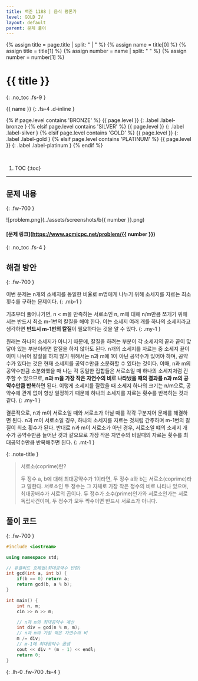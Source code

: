 ```yaml
---
title: 백준 1188 | 음식 평론가
level: GOLD IV
layout: default
parent: 문제 풀이
---
```

{% assign title = page.title | split: " | " %}
{% assign name = title[0] %}
{% assign title = title[1] %}
{% assign number = name | split: " " %}
{% assign number = number[1] %}

# **{{ title }}**
{: .no_toc .fs-9 }

{{ name }}
{: .fs-4 .d-inline }

{% if page.level contains 'BRONZE' %}
{{ page.level }}
{: .label .label-bronze }
{% elsif page.level contains 'SILVER' %}
{{ page.level }}
{: .label .label-silver }
{% elsif page.level contains 'GOLD' %}
{{ page.level }}
{: .label .label-gold }
{% elsif page.level contains 'PLATINUM' %}
{{ page.level }}
{: .label .label-platinum }
{% endif %}

<br/>

1. TOC
{:toc}

---

## 문제 내용
{: .fw-700 }

![problem.png](../assets/screenshots/b{{ number }}.png)

#### [문제 링크](https://www.acmicpc.net/problem/{{ number }})
{: .no_toc .fs-4 }

## 해결 방안
{: .fw-700 }

<div class="code-example" markdown="1">
이번 문제는 n개의 소세지를 동일한 비율로 m명에게 나누기 위해 소세지를 자르는 최소 횟수를 구하는 문제이다.
{: .mb-1 }


기초부터 풀어나가면, n < m을 만족하는 서로소인 n, m에 대해 n/m만큼 쪼개기 위해서는 반드시 최소 m-1번의 칼질을 해야 한다.
이는 소세지 여러 개를 하나의 소세지라고 생각하면 **반드시 m-1번의 칼질**이 필요하다는 것을 알 수 있다.
{: .my-1 }


원래는 하나의 소세지가 아니기 때문에, 칼질을 하려는 부분이 각 소세지의 끝과 끝이 맞닿아 있는 부분이라면 칼질을 하지 않아도 된다.
n개의 소세지를 자르는 중 소세지 끝이 이미 나뉘어 칼질을 하지 않기 위해서는 n과 m에 1이 아닌 공약수가 있어야 하며,
공약수가 있다는 것은 현재 소세지를 공약수만큼 소분화할 수 있다는 것이다.
이때, n과 m의 공약수만큼 소분화했을 때 나눈 각 동일한 집합들은 서로소일 때 하나의 소세지처럼 간주할 수 있으므로,
**n과 m을 가장 작은 자연수의 비로 나타냈을 때의 결과를 n과 m의 공약수만큼 반복**하면 된다.
이렇게 소세지를 잘랐을 때 소세지 하나의 크기는 n/m으로, 공약수에 관계 없이 항상 일정하기 때문에 하나의 소세지를 자르는 횟수를 반복하는 것과 같다.
{: .my-1 }

결론적으로, n과 m이 서로소일 때와 서로소가 아닐 때를 각각 구분지어 문제를 해결하면 된다.
n과 m이 서로소일 경우, 하나의 소세지를 자르는 것처럼 간주하며 m-1번의 칼질이 최소 횟수가 된다.
반대로 n과 m이 서로소가 아닌 경우, 서로소일 떄의 소세지 개수가 공약수만큼 늘어난 것과 같으므로
가장 작은 자연수의 비일때의 자르는 횟수를 최대공약수만큼 반복해주면 된다.
{: .mt-1 }

{: .note-title }
> 서로소(coprime)란?
>
> 두 정수 a, b에 대해 최대공약수가 1이라면, 두 정수 a와 b는 서로소(coprime)라고 말한다.
> 서로소인 두 정수는 그 자체로 가장 작은 정수의 비로 나타나 있으며, 최대공배수가 서로의 곱이다.
> 두 정수가 소수(prime)인가와 서로소인가는 서로 독립사건이며, 두 정수가 모두 짝수이면 반드시 서로소가 아니다.
</div>

## 풀이 코드
{: .fw-700 }

```cpp
#include <iostream>

using namespace std;

// 유클리드 호제법(최대공약수 반환)
int gcd(int a, int b) {
    if(b == 0) return a;
    return gcd(b, a % b);
}

int main() {
    int n, m;
    cin >> n >> m;

    // n과 m의 최대공약수 계산
    int div = gcd(n % m, m);
    // n과 m의 가장 작은 자연수의 비
    m /= div;
    // m-1에 최대공약수 곱셈
    cout << div * (m - 1) << endl;
    return 0;
}
```
{: .lh-0 .fw-700 .fs-4 }